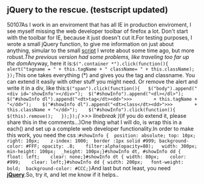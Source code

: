 <article><h2>jQuery to the rescue. (testscript updated)</h2><time><span class="day">5</span><span class="month">0</span><span class="year">107</span></time>As I work in an enviroment that has all IE in production enviroment, I see myself missing the web developer toolbar of firefox a lot. Don't start with the toolbar for IE, because it just doesn't cut it.For testing purposes, I wrote a small jQuery function, to give me information on just about anything, simular to the small <a href="http://www.wnas.nl/?p=192" title="testscript">script</a> I wrote about some time ago, but more robust.<!--more--><em>The previous version had some problems, like traveling too far up the dom</em>Anyway, here it is:<code>$(".container *").click(function(){		alert("tagname = " + this.tagName + " className= " + this.className);	});</code>This one takes everything (*) and gives you the tag and classname. You can extend it easily with other stuff you might need. Or remove the alert and write it in a div, like this:<code>$("span").click(function(){	$("body").append("&#60;div id='showInfo'&#62;&#60;/div&#62;");	$("#showInfo").append("&#60;dl&#62;&#60;/dl&#62;");	$("#showInfo dl").append("&#60;dt&#62;tag&#60;/dt&#62;&#60;dd&#62;">>>        + this.tagName + "&#60;/dd&#62;");	$("#showInfo dl").append("&#60;dt&#62;class&#60;/dt&#62;&#60;dd&#62;">>>        + this.className + "&#60;/dd&#62;");	$("#showInfo").click(function(){		$(this).remove();	});});</code><em>( >>> linebreak )</em>(if you do extend it, please share this in the comments...)One thing what I will do, is wrap this in a each() and set up a complete web developer functionality.In order to make this work, you need the css :<code>#showInfo {	position: absolute;	top: 10px;	right: 10px;	z-index: 1000;	border :1px solid #999;	background-color: #FFF;	opacity: .8;	filter:alpha(opacity=80);	width: 300px;	min-height: 100px;	_height: 100px;}#showInfo dt, #showInfo dd {	float: left;	clear: none;}#showInfo dt {	width: 80px;	color: #999;	clear: left;}#showInfo dd {	width: 200px;	font-weight: bold;	background-color: #CCC;}</code>And last but not least, you need <strong><a href="http://www.jquery.com" title="jquery">jQuery</a></strong>.So, try it, and let me know if it helps..</article>